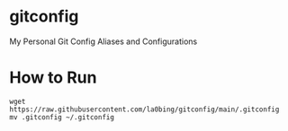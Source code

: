 # gitconfig
My Personal Git Config Aliases and Configurations

# How to Run
```
wget https://raw.githubusercontent.com/la0bing/gitconfig/main/.gitconfig
mv .gitconfig ~/.gitconfig
```

